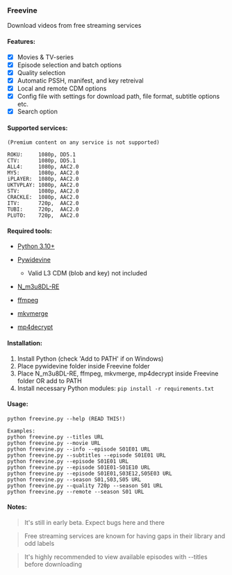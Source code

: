### Freevine
Download videos from free streaming services

#### Features:
- [x] Movies & TV-series
- [x] Episode selection and batch options
- [x] Quality selection
- [x] Automatic PSSH, manifest, and key retreival 
- [x] Local and remote CDM options
- [x] Config file with settings for download path, file format, subtitle options etc.
- [x] Search option

#### Supported services:
    (Premium content on any service is not supported)

    ROKU:     1080p, DD5.1
    CTV:      1080p, DD5.1
    ALL4:     1080p, AAC2.0
    MY5:      1080p, AAC2.0
    iPLAYER:  1080p, AAC2.0
    UKTVPLAY: 1080p, AAC2.0
    STV:      1080p, AAC2.0
    CRACKLE:  1080p, AAC2.0
    ITV:      720p,  AAC2.0
    TUBI:     720p,  AAC2.0
    PLUTO:    720p,  AAC2.0


#### Required tools:
* [Python 3.10+](https://www.python.org/)

* [Pywidevine](https://www.mediafire.com/file/y7o57xs6pazx0rc/pywidevine.zip/)

    * Valid L3 CDM (blob and key) not included

* [N_m3u8DL-RE](https://github.com/nilaoda/N_m3u8DL-RE/releases/)

* [ffmpeg](https://ffmpeg.org/)

* [mkvmerge](https://mkvtoolnix.download/downloads.html)

* [mp4decrypt](https://www.bento4.com/downloads/)

#### Installation:
1. Install Python (check 'Add to PATH' if on Windows)
2. Place pywidevine folder inside Freevine folder
3. Place N_m3u8DL-RE, ffmpeg, mkvmerge, mp4decrypt inside Freevine folder OR add to PATH
4. Install necessary Python modules: `pip install -r requirements.txt`

#### Usage:
    python freevine.py --help (READ THIS!)

    Examples:
    python freevine.py --titles URL
    python freevine.py --movie URL
    python freevine.py --info --episode S01E01 URL
    python freevine.py --subtitles --episode S01E01 URL
    python freevine.py --episode S01E01 URL
    python freevine.py --episode S01E01-S01E10 URL
    python freevine.py --episode S01E01,S03E12,S05E03 URL
    python freevine.py --season S01,S03,S05 URL
    python freevine.py --quality 720p --season S01 URL
    python freevine.py --remote --season S01 URL

#### Notes:
> It's still in early beta. Expect bugs here and there

> Free streaming services are known for having gaps in their library and odd labels

> It's highly recommended to view available episodes with --titles before downloading

    

